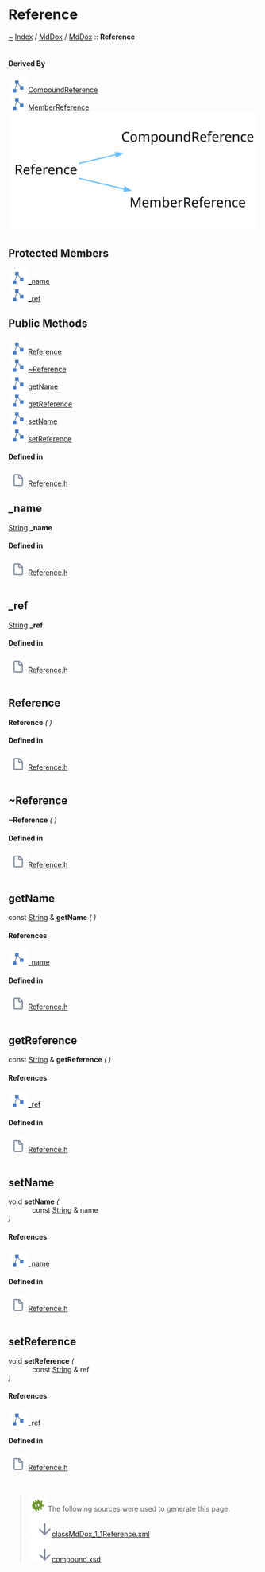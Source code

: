 <a id="reference"></a>
<h1>Reference</h1>
<a id="classMdDox_1_1Reference"></a>
<a href="https://github.com/CharlesCarley/MdDox">~</a>
<a href="indexpage.md#index">Index</a>
<span class="inline-text">/</span>
<a href="index.md#mddox">MdDox</a>
<span class="inline-text">/</span>
<a href="namespaceMdDox.md#">MdDox</a>
<span class="inline-text">::</span>
<span class="bold-text"><b>Reference</b></span>
<br/>
<br/>
<a id="derived-by"></a>
<h4>Derived By</h4>
<span class="icon-list-item"><a href="classMdDox_1_1CompoundReference.md#compoundreference" class="icon-list-item"><img src="../images/class.svg" class="icon-list-item"/><span class="icon-list-item">CompoundReference</span>
</a>
</span>
<br/>
<span class="icon-list-item"><a href="classMdDox_1_1MemberReference.md#memberreference" class="icon-list-item"><img src="../images/class.svg" class="icon-list-item"/><span class="icon-list-item">MemberReference</span>
</a>
</span>
<br/>
<img src="../images/dot/internal-diagram-123.dot.svg"/><br/>
<a id="protected-members"></a>
<h2>Protected Members</h2>
<span class="icon-list-item"><a href="#_name" class="icon-list-item"><img src="../images/class.svg" class="icon-list-item"/><span class="icon-list-item">_name</span>
</a>
</span>
<br/>
<span class="icon-list-item"><a href="#_ref" class="icon-list-item"><img src="../images/class.svg" class="icon-list-item"/><span class="icon-list-item">_ref</span>
</a>
</span>
<br/>
<a id="public-methods"></a>
<h2>Public Methods</h2>
<span class="icon-list-item"><a href="#reference" class="icon-list-item"><img src="../images/class.svg" class="icon-list-item"/><span class="icon-list-item">Reference</span>
</a>
</span>
<br/>
<span class="icon-list-item"><a href="#~reference" class="icon-list-item"><img src="../images/class.svg" class="icon-list-item"/><span class="icon-list-item">~Reference</span>
</a>
</span>
<br/>
<span class="icon-list-item"><a href="#getname" class="icon-list-item"><img src="../images/class.svg" class="icon-list-item"/><span class="icon-list-item">getName</span>
</a>
</span>
<br/>
<span class="icon-list-item"><a href="#getreference" class="icon-list-item"><img src="../images/class.svg" class="icon-list-item"/><span class="icon-list-item">getReference</span>
</a>
</span>
<br/>
<span class="icon-list-item"><a href="#setname" class="icon-list-item"><img src="../images/class.svg" class="icon-list-item"/><span class="icon-list-item">setName</span>
</a>
</span>
<br/>
<span class="icon-list-item"><a href="#setreference" class="icon-list-item"><img src="../images/class.svg" class="icon-list-item"/><span class="icon-list-item">setReference</span>
</a>
</span>
<br/>
<a id="defined-in"></a>
<h4>Defined in</h4>
<span class="icon-list-item"><a href="https://github.com/CharlesCarley/MdDox/blob/master//Source/MdDoxTree/Reference.h#L31" class="icon-list-item"><img src="../images/file.svg" class="icon-list-item"/><span class="icon-list-item">Reference.h</span>
</a>
</span>
<br/>
<a id="_name"></a>
<h2>_name</h2>
<a href="namespaceMdDox.md#string">String</a>
<span class="bold-text"><b>_name</b></span>
<br/>
<a id="defined-in"></a>
<h4>Defined in</h4>
<span class="icon-list-item"><a href="https://github.com/CharlesCarley/MdDox/blob/master//Source/MdDoxTree/Reference.h#L33" class="icon-list-item"><img src="../images/file.svg" class="icon-list-item"/><span class="icon-list-item">Reference.h</span>
</a>
</span>
<br/>
<br/>
<a id="_ref"></a>
<h2>_ref</h2>
<a href="namespaceMdDox.md#string">String</a>
<span class="bold-text"><b>_ref</b></span>
<br/>
<a id="defined-in"></a>
<h4>Defined in</h4>
<span class="icon-list-item"><a href="https://github.com/CharlesCarley/MdDox/blob/master//Source/MdDoxTree/Reference.h#L34" class="icon-list-item"><img src="../images/file.svg" class="icon-list-item"/><span class="icon-list-item">Reference.h</span>
</a>
</span>
<br/>
<br/>
<a id="reference"></a>
<h2>Reference</h2>
<span class="bold-text"><b>Reference</b></span>
<span class="italic-text"><i>(</i></span>
<span class="italic-text"><i>)</i></span>
<a id="defined-in"></a>
<h4>Defined in</h4>
<span class="icon-list-item"><a href="https://github.com/CharlesCarley/MdDox/blob/master//Source/MdDoxTree/Reference.h#L37" class="icon-list-item"><img src="../images/file.svg" class="icon-list-item"/><span class="icon-list-item">Reference.h</span>
</a>
</span>
<br/>
<br/>
<a id="~reference"></a>
<h2>~Reference</h2>
<span class="bold-text"><b>~Reference</b></span>
<span class="italic-text"><i>(</i></span>
<span class="italic-text"><i>)</i></span>
<a id="defined-in"></a>
<h4>Defined in</h4>
<span class="icon-list-item"><a href="https://github.com/CharlesCarley/MdDox/blob/master//Source/MdDoxTree/Reference.h#L38" class="icon-list-item"><img src="../images/file.svg" class="icon-list-item"/><span class="icon-list-item">Reference.h</span>
</a>
</span>
<br/>
<br/>
<a id="getname"></a>
<h2>getName</h2>
<span class="inline-text">const </span>
<a href="namespaceMdDox.md#string">String</a>
<span class="inline-text"> &amp;</span>
<span class="bold-text"><b>getName</b></span>
<span class="italic-text"><i>(</i></span>
<span class="italic-text"><i>)</i></span>
<a id="references"></a>
<h4>References</h4>
<span class="icon-list-item"><a href="classMdDox_1_1Reference.md#_name" class="icon-list-item"><img src="../images/class.svg" class="icon-list-item"/><span class="icon-list-item">_name</span>
</a>
</span>
<br/>
<a id="defined-in"></a>
<h4>Defined in</h4>
<span class="icon-list-item"><a href="https://github.com/CharlesCarley/MdDox/blob/master//Source/MdDoxTree/Reference.h#L40" class="icon-list-item"><img src="../images/file.svg" class="icon-list-item"/><span class="icon-list-item">Reference.h</span>
</a>
</span>
<br/>
<br/>
<a id="getreference"></a>
<h2>getReference</h2>
<span class="inline-text">const </span>
<a href="namespaceMdDox.md#string">String</a>
<span class="inline-text"> &amp;</span>
<span class="bold-text"><b>getReference</b></span>
<span class="italic-text"><i>(</i></span>
<span class="italic-text"><i>)</i></span>
<a id="references"></a>
<h4>References</h4>
<span class="icon-list-item"><a href="classMdDox_1_1Reference.md#_ref" class="icon-list-item"><img src="../images/class.svg" class="icon-list-item"/><span class="icon-list-item">_ref</span>
</a>
</span>
<br/>
<a id="defined-in"></a>
<h4>Defined in</h4>
<span class="icon-list-item"><a href="https://github.com/CharlesCarley/MdDox/blob/master//Source/MdDoxTree/Reference.h#L44" class="icon-list-item"><img src="../images/file.svg" class="icon-list-item"/><span class="icon-list-item">Reference.h</span>
</a>
</span>
<br/>
<br/>
<a id="setname"></a>
<h2>setName</h2>
<span class="inline-text">void</span>
<span class="bold-text"><b>setName</b></span>
<span class="italic-text"><i>(</i></span>
<div class="paragraph">
<span class="paragraph"><img src="../images/horSpace24px.svg"/><span class="inline-text">const </span>
<a href="namespaceMdDox.md#string">String</a>
<span class="inline-text"> &amp;</span>
<span class="inline-text">name</span>
</span>
</div>
<span class="italic-text"><i>)</i></span>
<a id="references"></a>
<h4>References</h4>
<span class="icon-list-item"><a href="classMdDox_1_1Reference.md#_name" class="icon-list-item"><img src="../images/class.svg" class="icon-list-item"/><span class="icon-list-item">_name</span>
</a>
</span>
<br/>
<a id="defined-in"></a>
<h4>Defined in</h4>
<span class="icon-list-item"><a href="https://github.com/CharlesCarley/MdDox/blob/master//Source/MdDoxTree/Reference.h#L42" class="icon-list-item"><img src="../images/file.svg" class="icon-list-item"/><span class="icon-list-item">Reference.h</span>
</a>
</span>
<br/>
<br/>
<a id="setreference"></a>
<h2>setReference</h2>
<span class="inline-text">void</span>
<span class="bold-text"><b>setReference</b></span>
<span class="italic-text"><i>(</i></span>
<div class="paragraph">
<span class="paragraph"><img src="../images/horSpace24px.svg"/><span class="inline-text">const </span>
<a href="namespaceMdDox.md#string">String</a>
<span class="inline-text"> &amp;</span>
<span class="inline-text">ref</span>
</span>
</div>
<span class="italic-text"><i>)</i></span>
<a id="references"></a>
<h4>References</h4>
<span class="icon-list-item"><a href="classMdDox_1_1Reference.md#_ref" class="icon-list-item"><img src="../images/class.svg" class="icon-list-item"/><span class="icon-list-item">_ref</span>
</a>
</span>
<br/>
<a id="defined-in"></a>
<h4>Defined in</h4>
<span class="icon-list-item"><a href="https://github.com/CharlesCarley/MdDox/blob/master//Source/MdDoxTree/Reference.h#L46" class="icon-list-item"><img src="../images/file.svg" class="icon-list-item"/><span class="icon-list-item">Reference.h</span>
</a>
</span>
<br/>
<br/>
<br/>
<blockquote>
<img src="../images/debug.svg"/><span class="inline-text">The following sources were used to generate this page.</span>
<br/>
<span class="icon-list-item"><a href="../xml/classMdDox_1_1Reference.xml#L1" class="icon-list-item"><img src="../images/lookInside.svg" class="icon-list-item"/><span class="icon-list-item">classMdDox_1_1Reference.xml</span>
</a>
</span>
<br/>
<span class="icon-list-item"><a href="../xml/compound.xsd#L1" class="icon-list-item"><img src="../images/lookInside.svg" class="icon-list-item"/><span class="icon-list-item">compound.xsd</span>
</a>
</span>
</blockquote>
</div>
</div>
</body>
</html>

